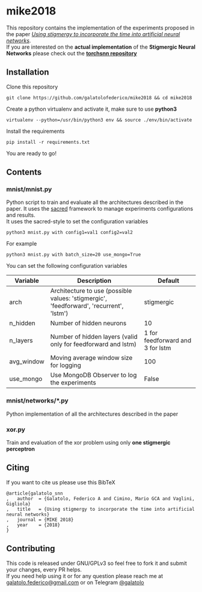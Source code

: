 # mike2018

This repository contains the implementation of the experiments proposed in the paper [*Using stigmergy to incorporate the time into artificial neural networks*]().  
If you are interested on the **actual implementation** of the **Stigmergic Neural Networks** please check out the  [**torchsnn repository**](https://github.com/galatolofederico/torchsnn)


## Installation

Clone this repository
```
git clone https://github.com/galatolofederico/mike2018 && cd mike2018
```
Create a python virtualenv and activate it, make sure to use **python3**
```
virtualenv --python=/usr/bin/python3 env && source ./env/bin/activate
```
Install the requirements
```
pip install -r requirements.txt
```
You are ready to go!


## Contents

### mnist/mnist.py

Python script to train and evaluate all the architectures described in the paper. It uses the [sacred](https://github.com/IDSIA/sacred/tree/master/sacred) framework to manage experiments configurations and results.  
It uses the sacred-style to set the configuration variables
```
python3 mnist.py with config1=val1 config2=val2
```
For example
```
python3 mnist.py with batch_size=20 use_mongo=True
```

You can set the following configuration variables

|Variable|Description|Default|
|---|---|---|
|arch|Architecture to use (possible values: 'stigmergic', 'feedforward', 'recurrent', 'lstm')|stigmergic|
|n_hidden|Number of hidden neurons|10|
|n_layers|Number of hidden layers (valid only for feedforward and lstm)|1 for feedforward and 3 for lstm|
|avg_window|Moving average window size for logging|100|
|use_mongo|Use MongoDB Observer to log the experiments|False|


### mnist/networks/*.py

Python implementation of all the architectures described in the paper

### xor.py

Train and evaluation of the xor problem using only **one stigmergic perceptron**

## Citing

If you want to cite us please use this BibTeX

```
@article{galatolo_snn
,	author	= {Galatolo, Federico A and Cimino, Mario GCA and Vaglini, Gigliola}
,	title	= {Using stigmergy to incorporate the time into artificial neural networks}
,	journal	= {MIKE 2018}
,	year	= {2018}
}
```

## Contributing

This code is released under GNU/GPLv3 so feel free to fork it and submit your changes, every PR helps.  
If you need help using it or for any question please reach me at [galatolo.federico@gmail.com](mailto:galatolo.federico@gmail.com) or on Telegram  [@galatolo](https://t.me/galatolo)